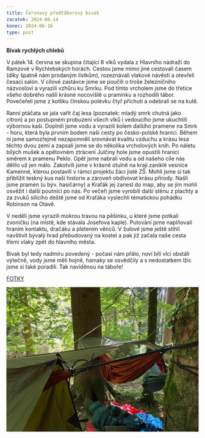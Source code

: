 ```yaml
---
title: Červnový předtáborový bivak
zacatek: 2024-06-14
konec: 2024-06-16
type: post
---
```

**Bivak rychlých chlebů**

V pátek 14. června se skupina čítající 8 vlků vydala z Hlavního nádraží do Ramzové v Rychlebských horách. Cestou jsme mimo jiné cestovali časem (díky špatně nám prodaným lístkům), rozeznávali vlakové návěsti a otevřeli česací salón. V cílové zastávce jsme se poučili o troše železničního názvosloví a vyrazili vzhůru ku Smrku. Pod tímto vrcholem jsme do třetice všeho dobrého našli krásné nocoviště u pramínku a rozhodili tábor. Povečeřeli jsme z kotlíku čínskou polévku čtyř příchutí a odebrali se na kutě.

Ranní ptáčata se jala vařit čaj lesa (poznatek: mladý smrk chutná jako citron) a po postupném probuzení všech vlků i vedoucího jsme ukuchtili výbornou kaši. Doplnili jsme vodu a vyrazili kolem dalšího pramene na Smrk - horu, která byla prvním bodem naší cesty po česko-polské hranici. Během ní jsme samozřejmě nezapomněli srovnávat kvalitu vzduchu a krásu lesa těchto dvou zemí a zapsali jsme se do několika vrcholových knih. Po náletu bílých mušek a opětovném ztrácení Julčiny hole jsme opustili hranici směrem k pramenu Peklo. Opět jsme nabrali vodu a od našeho cíle nás dělilo už jen málo. Zakotvili jsme v krásné útulně na kraji zaniklé vesnice Kamenné, kterou postavili v rámci projektu žáci jisté ZŠ. Mohli jsme si tak přiblížit teskný kus naší historie a zároveň obdivovat krásu přírody. Našli jsme pramen (u býv. hasičárny) a Kraťák jej zanesl do map, aby se jím mohli osvěžit i další poutníci po nás. Po večeři jsme vyrobili další stěnu z plachty a za zvuků sílícího deště jsme od Kraťáka vyslechli tématickou pohádku Robinson na Otavě.

V neděli jsme vyrazili mokrou travou na pěšinku, u které jsme potkali zvoničku (na místě, kde stávala Josefova kaple). Putování jsme naplňovali hraním kontaktu, dračáku a pletením věnců. V žulové jsme ještě stihli navštívit bývalý hrad přebudovaný na kostel a pak již začala naše cesta třemi vlaky zpět do hlavního města.

Bivak byl tedy nadmíru povedený - počasí nám přálo, noví bílí vlci obstáli výtečně, vody jsme měli hojně, hamaky se osvědčily a s nedostatkem lžic jsme si také poradili. Tak naviděnou na táboře!

[F﻿OTKY](https://eu.zonerama.com/vlci-keblany/1303470?secret=R29V8G02MMYv0gPl94klH1g49)

![](448558844_375880212171317_7709249962447289135_n.jpg)